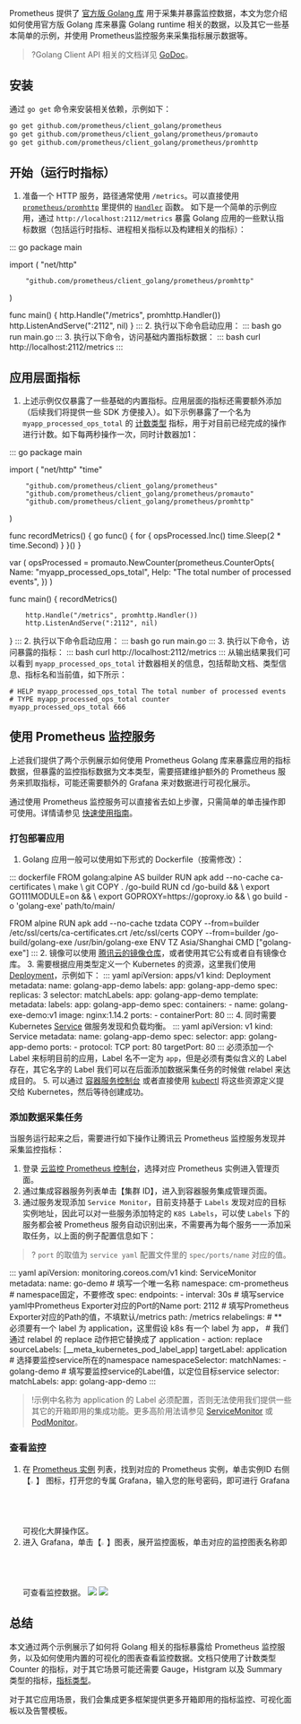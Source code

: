 Prometheus 提供了 [官方版 Golang 库](https://github.com/prometheus/client_golang) 用于采集并暴露监控数据，本文为您介绍如何使用官方版 Golang 库来暴露 Golang runtime 相关的数据，以及其它一些基本简单的示例，并使用 Prometheus监控服务来采集指标展示数据等。

>?Golang Client API 相关的文档详见 [GoDoc](https://pkg.go.dev/github.com/prometheus/client_golang)。



## 安装

通过 `go get` 命令来安装相关依赖，示例如下：

```bash
go get github.com/prometheus/client_golang/prometheus
go get github.com/prometheus/client_golang/prometheus/promauto
go get github.com/prometheus/client_golang/prometheus/promhttp
```

## 开始（运行时指标）

1. 准备一个 HTTP 服务，路径通常使用 `/metrics`。可以直接使用 [`prometheus/promhttp`](https://pkg.go.dev/github.com/prometheus/client_golang@v1.8.0/prometheus/promhttp) 里提供的 [`Handler`](https://pkg.go.dev/github.com/prometheus/client_golang@v1.8.0/prometheus/promhttp#Handler) 函数。
如下是一个简单的示例应用，通过 `http://localhost:2112/metrics` 暴露 Golang 应用的一些默认指标数据（包括运行时指标、进程相关指标以及构建相关的指标）：
<dx-codeblock>
:::  go
package main

import (
        "net/http"

        "github.com/prometheus/client_golang/prometheus/promhttp"
)

func main() {
        http.Handle("/metrics", promhttp.Handler())
        http.ListenAndServe(":2112", nil)
}
:::
</dx-codeblock>
2. 执行以下命令启动应用：
<dx-codeblock>
:::  bash
go run main.go
:::
</dx-codeblock>
3. 执行以下命令，访问基础内置指标数据：
<dx-codeblock>
:::  bash
curl http://localhost:2112/metrics
:::
</dx-codeblock>

## 应用层面指标

1. 上述示例仅仅暴露了一些基础的内置指标。应用层面的指标还需要额外添加（后续我们将提供一些 SDK 方便接入）。如下示例暴露了一个名为 `myapp_processed_ops_total` 的 [计数类型](https://prometheus.io/docs/concepts/metric_types/#counter) 指标，用于对目前已经完成的操作进行计数。如下每两秒操作一次，同时计数器加1：
<dx-codeblock>
:::  go
package main

import (
        "net/http"
        "time"

        "github.com/prometheus/client_golang/prometheus"
        "github.com/prometheus/client_golang/prometheus/promauto"
        "github.com/prometheus/client_golang/prometheus/promhttp"
)

func recordMetrics() {
        go func() {
                for {
                        opsProcessed.Inc()
                        time.Sleep(2 * time.Second)
                }
        }()
}

var (
        opsProcessed = promauto.NewCounter(prometheus.CounterOpts{
                Name: "myapp_processed_ops_total",
                Help: "The total number of processed events",
        })
)

func main() {
        recordMetrics()

        http.Handle("/metrics", promhttp.Handler())
        http.ListenAndServe(":2112", nil)
}
:::
</dx-codeblock>
2. 执行以下命令启动应用：
<dx-codeblock>
:::  bash
go run main.go
:::
</dx-codeblock>
3. 执行以下命令，访问暴露的指标：
<dx-codeblock>
:::  bash
curl http://localhost:2112/metrics
:::
</dx-codeblock>
从输出结果我们可以看到 <code>myapp_processed_ops_total</code> 计数器相关的信息，包括帮助文档、类型信息、指标名和当前值，如下所示：
```
# HELP myapp_processed_ops_total The total number of processed events
# TYPE myapp_processed_ops_total counter
myapp_processed_ops_total 666
```

## 使用 Prometheus 监控服务

上述我们提供了两个示例展示如何使用 Prometheus Golang 库来暴露应用的指标数据，但暴露的监控指标数据为文本类型，需要搭建维护额外的 Prometheus 服务来抓取指标，可能还需要额外的 Grafana 来对数据进行可视化展示。

通过使用 Prometheus 监控服务可以直接省去如上步骤，只需简单的单击操作即可使用。详情请参见 [快速使用指南](https://cloud.tencent.com/document/product/248/48688)。

### 打包部署应用

1. Golang 应用一般可以使用如下形式的 Dockerfile（按需修改）：
<dx-codeblock>
:::  dockerfile
FROM golang:alpine AS builder
RUN apk add --no-cache ca-certificates \
        make \
        git
COPY . /go-build
RUN cd /go-build && \
        export GO111MODULE=on && \
        export GOPROXY=https://goproxy.io && \
        go build -o 'golang-exe' path/to/main/

FROM alpine
RUN apk add --no-cache tzdata
COPY --from=builder /etc/ssl/certs/ca-certificates.crt /etc/ssl/certs
COPY --from=builder /go-build/golang-exe /usr/bin/golang-exe
ENV TZ Asia/Shanghai
CMD ["golang-exe"]
:::
</dx-codeblock>
2. 镜像可以使用 [腾讯云的镜像仓库](https://cloud.tencent.com/document/product/457/9117)，或者使用其它公有或者自有镜像仓库。
3. 需要根据应用类型定义一个 Kubernetes 的资源，这里我们使用 [Deployment](https://kubernetes.io/docs/concepts/workloads/controllers/deployment/)，示例如下：
<dx-codeblock>
::: yaml
apiVersion: apps/v1
kind: Deployment
metadata:
  name: golang-app-demo
  labels:
    app: golang-app-demo
spec:
  replicas: 3
  selector:
    matchLabels:
      app: golang-app-demo
  template:
    metadata:
      labels:
        app: golang-app-demo
    spec:
      containers:
      - name: golang-exe-demo:v1
        image: nginx:1.14.2
        ports:
        - containerPort: 80
:::
</dx-codeblock>
4. 同时需要 Kubernetes [Service](https://kubernetes.io/docs/concepts/services-networking/service/) 做服务发现和负载均衡。
<dx-codeblock>
::: yaml 
apiVersion: v1
kind: Service
metadata:
  name: golang-app-demo
spec:
  selector:
    app: golang-app-demo
  ports:
    - protocol: TCP
      port: 80
      targetPort: 80
:::
</dx-codeblock>
<dx-alert infotype="notice" title="">
必须添加一个 Label 来标明目前的应用，Label 名不一定为 `app`，但是必须有类似含义的 Label 存在，其它名字的 Label 我们可以在后面添加数据采集任务的时候做 relabel 来达成目的。
</dx-alert>
5. 可以通过 [容器服务控制台](https://console.cloud.tencent.com/tke2/) 或者直接使用 [kubectl](https://kubernetes.io/docs/tasks/tools/install-kubectl/) 将这些资源定义提交给 Kubernetes，然后等待创建成功。

### 添加数据采集任务

当服务运行起来之后，需要进行如下操作让腾讯云 Prometheus 监控服务发现并采集监控指标：

1. 登录 [云监控 Prometheus 控制台](https://console.cloud.tencent.com/monitor/prometheus)，选择对应 Prometheus 实例进入管理页面。
2. 通过集成容器服务列表单击【集群 ID】，进入到容器服务集成管理页面。
3. 通过服务发现添加 `Service Monitor`，目前支持基于 `Labels` 发现对应的目标实例地址，因此可以对一些服务添加特定的 `K8S Labels`，可以使 `Labels` 下的服务都会被 Prometheus 服务自动识别出来，不需要再为每个服务一一添加采取任务，以上面的例子配置信息如下：

> ? `port` 的取值为 `service yaml` 配置文件里的 `spec/ports/name` 对应的值。

<dx-codeblock>
::: yaml
  apiVersion: monitoring.coreos.com/v1
  kind: ServiceMonitor
  metadata:
    name: go-demo    # 填写一个唯一名称
    namespace: cm-prometheus  # namespace固定，不要修改
  spec:
    endpoints:
    - interval: 30s
      # 填写service yaml中Prometheus Exporter对应的Port的Name
      port: 2112
      # 填写Prometheus Exporter对应的Path的值，不填默认/metrics
      path: /metrics
      relabelings:
      # ** 必须要有一个 label 为 application，这里假设 k8s 有一个 label 为 app，
      # 我们通过 relabel 的 replace 动作把它替换成了 application
      - action: replace
        sourceLabels:  [__meta_kubernetes_pod_label_app]
        targetLabel: application
    # 选择要监控service所在的namespace
    namespaceSelector:
      matchNames:
      - golang-demo
      # 填写要监控service的Label值，以定位目标service
    selector:
      matchLabels:
        app: golang-app-demo
:::
</dx-codeblock>

>!示例中名称为 application 的 Label 必须配置，否则无法使用我们提供一些其它的开箱即用的集成功能。更多高阶用法请参见 [ServiceMonitor](https://github.com/prometheus-operator/prometheus-operator/blob/master/Documentation/api.md#servicemonitor) 或 [PodMonitor](https://github.com/prometheus-operator/prometheus-operator/blob/master/Documentation/api.md#podmonitor)。

### 查看监控

1. 在 [Prometheus 实例](https://console.cloud.tencent.com/monitor/prometheus) 列表，找到对应的  Prometheus 实例，单击实例ID 右侧【<img src="https://main.qcloudimg.com/raw/978c842f0c093a31df8d5240dd01016d.png" width="2%"/>】 图标，打开您的专属 Grafana，输入您的账号密码，即可进行 Grafana 可视化大屏操作区。
2. 进入 Grafana，单击【<img src="https://main.qcloudimg.com/raw/7e3fff6131aa085987552a9725e9ae54.png" width="2%"/>】图表，展开监控面板，单击对应的监控图表名称即可查看监控数据。
![](https://main.qcloudimg.com/raw/cafce5a26169309cb89ba176317c8d5c.png)
![](https://main.qcloudimg.com/raw/627c99e89dd58043069b3c2e086cf8a9.png)


## 总结

本文通过两个示例展示了如何将 Golang 相关的指标暴露给 Prometheus 监控服务，以及如何使用内置的可视化的图表查看监控数据。文档只使用了计数类型 Counter 的指标，对于其它场景可能还需要 Gauge，Histgram 以及 Summary 类型的指标，[指标类型](https://prometheus.io/docs/concepts/metric_types/)。

对于其它应用场景，我们会集成更多框架提供更多开箱即用的指标监控、可视化面板以及告警模板。
